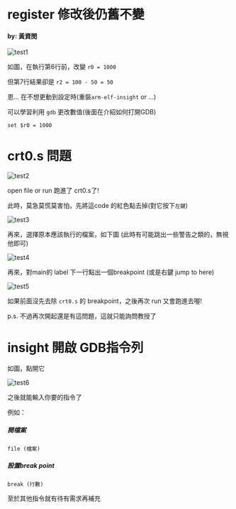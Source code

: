 # register 修改後仍舊不變

#### by: 黃資閔

![test1](https://cloud.githubusercontent.com/assets/9114484/10852607/8186f3fe-7f6c-11e5-8ea3-6a3b4a0ed5b9.png)

如圖，在執行第6行前，改變 `r0 = 1000`

但第7行結果卻是 `r2 = 100 - 50 = 50`

恩... 在不想更動到設定時(重裝`arm-elf-insight` or ...)

可以學習利用 `gdb` 更改數值(後面在介紹如何打開GDB)

```
set $r0 = 1000
```

# crt0.s 問題

![test2](https://cloud.githubusercontent.com/assets/9114484/10852764/6e69257a-7f6d-11e5-8309-23f977a0686b.png)

open file or run 跑進了 crt0.s了!

此時，莫急莫慌莫害怕，先將這code 的紅色點去掉(對它按下`左鍵`)

![test3](https://cloud.githubusercontent.com/assets/9114484/10852812/c0e1c7ee-7f6d-11e5-9074-be0d52774a11.png)

再來，選擇原本應該執行的檔案，如下圖 (此時有可能跳出一些警告之類的，無視他即可)

![test4](https://cloud.githubusercontent.com/assets/9114484/10852852/02702aac-7f6e-11e5-9769-1007edb2116c.png)

再來，對main的 label 下一行點出一個breakpoint (或是右鍵 jump to here)

![test5](https://cloud.githubusercontent.com/assets/9114484/10853024/f546841a-7f6e-11e5-83f9-a2545e41d79a.png)

如果前面沒先去除 `crt0.s` 的 breakpoint，之後再次 run 又會跑進去喔!

p.s. 不過再次開起還是有這問題，這就只能詢問教授了

# insight 開啟 GDB指令列

如圖，點開它

![test6](https://cloud.githubusercontent.com/assets/9114484/10863946/165697a4-8018-11e5-8abf-e6bd22ef8b5e.png)

之後就能輸入你要的指令了

例如：

##### 開檔案

```
file (檔案)
```

##### 設置break point

```
break (行數)
```

至於其他指令就有待有需求再補充
